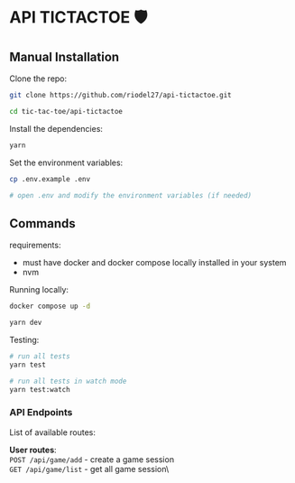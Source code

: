 # API TICTACTOE 🛡️

## Manual Installation

Clone the repo:

```bash
git clone https://github.com/riodel27/api-tictactoe.git

cd tic-tac-toe/api-tictactoe

```

Install the dependencies:

```bash
yarn
```

Set the environment variables:

```bash
cp .env.example .env

# open .env and modify the environment variables (if needed)
```

## Commands

requirements:

-   must have docker and docker compose locally installed in your system
-   nvm

Running locally:

```bash
docker compose up -d

yarn dev
```

Testing:

```bash
# run all tests
yarn test

# run all tests in watch mode
yarn test:watch

```

### API Endpoints

List of available routes:

**User routes**:\
`POST /api/game/add` - create a game session\
`GET /api/game/list` - get all game session\
